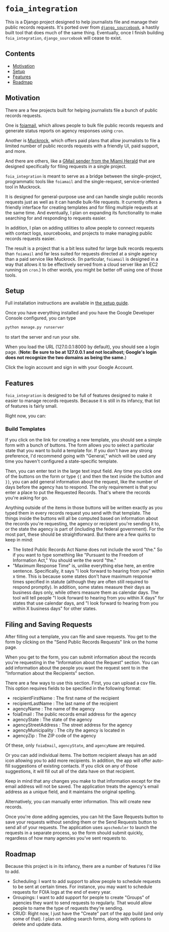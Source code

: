 # `foia_integration`

This is a Django project designed to help journalists file and manage their public records requests. It's ported over from [`django_sourcebook`](https://github.com/maxblee/django_sourcebook), a hastily built tool that does much of the same thing. Eventually, once I finish building `foia_integration`, `django_sourcebook` will cease to exist.

## Contents
- [Motivation](#motivation)
- [Setup](#setup)
- [Features](#features)
- [Roadmap](#roadmap)

## Motivation

There are a few projects built for helping journalists file a bunch of public records requests.

One is [foiamail](https://github.com/bettergov/foiamail), which allows people to bulk file public records requests and generate status reports on agency responses using `cron`.

Another is [Muckrock](https://www.muckrock.com/), which offers paid plans that allow journalists to file a limited number of public records requests with a friendly UI, paid support, and more.

And there are others, like a [GMail sender from the Miami Herald](https://github.com/mcclatchy/gun-deaths) that are designed specifically for filing requests in a single project.

`foia_integration` is meant to serve as a bridge between the single-project, programmatic tools like `foiamail` and the single-request, service-oriented tool in Muckrock.

It is designed for general-purpose use and can handle single public records requests just as well as it can handle bulk-file requests. It currently offers a friendly interface for creating templates and for filing multiple requests at the same time. And eventually, I plan on expanding its functionality to make searching for and responding to requests easier.

In addition, I plan on adding utilities to allow people to connect requests with contact logs, sourcebooks, and projects to make managing public records requests easier.

The result is a project that is a bit less suited for large bulk records requests than `foiamail` and far less suited for requests directed at a single agency than a paid service like Muckrock. (In particular, `foiamail` is designed in a way that allows it to be effectively served from a cloud server like an EC2 running on `cron`.) In other words, you might be better off using one of those tools.

## Setup

Full installation instructions are available in [the setup guide](https://www.github.com/maxblee/foia_integration/blob/master/SETUP.md).

Once you have everything installed and you have the Google Developer Console configured, you can type

```sh
python manage.py runserver
```

to start the server and run your site. 

When you load the URL (127.0.0.1:8000 by default), you should see a login page. (**Note: Be sure to be at 127.0.0.1 and not localhost; Google's login does not recognize the two domains as being the same.**)

Click the login account and sign in with your Google Account.

## Features

`foia_integration` is designed to be full of features designed to make it easier to manage records requests. Because it is still in its infancy, that list of features is fairly small.

Right now, you can:

### Build Templates

If you click on the link for creating a new template, you should see a simple form with a bunch of buttons. The form allows you to select a particular state that you want to build a template for. If you don't have any strong preference, I'd recommend going with "General," which will be used any time you haven't configured a state-specific template.

Then, you can enter text in the large text input field. Any time you click one of the buttons on the form or type `{{` and then the text inside the button and `}}`, you can add general information about the request, like the number of days before the agency has to respond. The only requirement is that you enter a place to put the Requested Records. That's where the records you're asking for go.

Anything outside of the items in those buttons will be written exactly as you typed them in every records request you send with that template. The things inside the buttons will all be computed based on information about the records you're requesting, the agency or recipient you're sending it to, or the state the agency is part of (including the federal government). For the most part, these should be straightforward. But there are a few quirks to keep in mind:

- The listed Public Records Act Name does not include the word "the." So if you want to type something like "Pursuant to the Freedom of Information Act," You should write the word "the."
- "Maximum Response Time" is, unlike everything else here, an entire sentence. Specifically, it says "I look forward to hearing from you" within x time. This is because some states don't have maximum response times specified in statute (although they are often still required to respond promptly). In addition, some states measure their days as business days only, while others measure them as calendar days. The tool will tell people "I look forward to hearing from you within X days" for states that use calendar days, and "I look forward to hearing from you within X business days" for other states.

## Filing and Saving Requests

After filling out a template, you can file and save requests. You get to the form by clicking on the "Send Public Records Requests" link on the home page.

When you get to the form, you can submit information about the records you're requesting in the "Information about the Request" section. You can add information about the people you want the request sent to in the "Information about the Recipients" section.

There are a few ways to use this section. First, you can upload a csv file. This option requires fields to be specified in the following format:

- recipientFirstName : The first name of the recipient
- recipientLastName : The last name of the recipient
- agencyName : The name of the agency
- foiaEmail : The public records email address for the agency
- agencyState : The state of the agency
- agencyStreetAddress : The street address for the agency
- agencyMunicipality : The city the agency is located in
- agencyZip : The ZIP code of the agency

Of these, only `foiaEmail`, `agencyState`, and `agencyName` are required.

Or you can add individual items. The bottom recipient always has an add icon allowing you to add more recipients. In addition, the app will offer auto-fill suggestions of existing contacts. If you click on any of those suggestions, it will fill out all of the data have on that recipient.

Keep in mind that any changes you make to that information except for the email address will not be saved. The application treats the agency's email address as a unique field, and it maintains the original spelling. 

Alternatively, you can manually enter information. This will create new records.

Once you're done adding agencies, you can hit the Save Requests button to save your requests without sending them or the Send Requests button to send all of your requests. The application uses `apscheduler` to launch the requests in a separate process, so the form should submit quickly, regardless of how many agencies you've sent requests to.

## Roadmap

Because this project is in its infancy, there are a number of features I'd like to add.

- Scheduling: I want to add support to allow people to schedule requests to be sent at certain times. For instance, you may want to schedule requests for FOIA logs at the end of every year. 
- Groupings: I want to add support for people to create "Groups" of agencies they want to send requests to regularly. That would allow people to name the type of requests they're sending.
- CRUD: Right now, I just have the "Create" part of the app build (and only some of that). I plan on adding search forms, along with options to delete and update data.